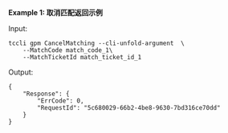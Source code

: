 **Example 1: 取消匹配返回示例**



Input: 

```
tccli gpm CancelMatching --cli-unfold-argument  \
    --MatchCode match_code_1\
    --MatchTicketId match_ticket_id_1
```

Output: 
```
{
    "Response": {
        "ErrCode": 0,
        "RequestId": "5c680029-66b2-4be8-9630-7bd316ce70dd"
    }
}
```

